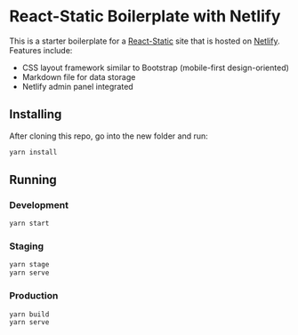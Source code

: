 # React-Static Boilerplate with Netlify

This is a starter boilerplate for a [React-Static](https://react-static.js.org/)
site that is hosted on [Netlify](https://www.netlify.com/). Features include:

- CSS layout framework similar to Bootstrap (mobile-first design-oriented)
- Markdown file for data storage
- Netlify admin panel integrated

## Installing

After cloning this repo, go into the new folder and run:

```sh
yarn install
```

## Running

### Development

```sh
yarn start
```

### Staging

```sh
yarn stage
yarn serve
```

### Production

```sh
yarn build
yarn serve
```
